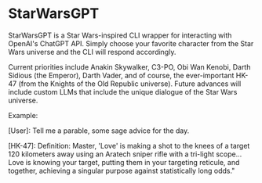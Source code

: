# StarWarsGPT

StarWarsGPT is a Star Wars-inspired CLI wrapper for interacting with OpenAI's ChatGPT API. Simply choose your favorite character from the Star Wars universe and the CLI will respond accordingly.

Current priorities include Anakin Skywalker, C3-PO, Obi Wan Kenobi, Darth Sidious (the Emperor), Darth Vader, and of course, the ever-important HK-47 (from the Knights of the Old Republic universe). Future advances will include custom LLMs that include the unique dialogue of the Star Wars universe.



Example:

[User]: Tell me a parable, some sage advice for the day.

[HK-47]: Definition: Master, 'Love' is making a shot to the knees of a target 120 kilometers away using an Aratech sniper rifle with a tri-light scope... Love is knowing your target, putting them in your targeting reticule, and together, achieving a singular purpose against statistically long odds."

